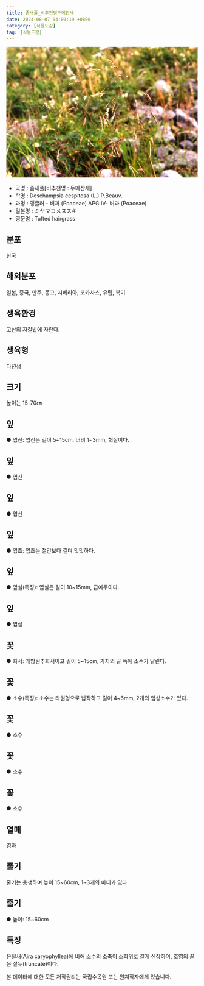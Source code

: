 ```yaml
---
title: 좀새풀_비추천명두메잔새
date: 2024-08-07 04:09:19 +0800
category: [식물도감]
tag: [식물도감]
---
```




![좀새풀[비추천명 : 두메잔새]](/assets/img/fileUpload/plants/basic/Gramineae/Deschampsia/14383/1_th2.JPG)
- 국명 : 좀새풀[비추천명 : 두메잔새]
- 학명 : Deschampsia cespitosa (L.) P.Beauv.
- 과명 : 앵글러 - 벼과 (Poaceae) APG Ⅳ- 벼과 (Poaceae)
- 일본명 : ミヤマコメススキ
- 영문명 : Tufted hairgrass


## 분포
한국
## 해외분포
일본, 중국, 만주, 몽고, 시베리아, 코카사스, 유럽, 북미
## 생육환경
고산의 자갈밭에 자란다.
## 생육형
다년생
## 크기
높이는 15-70㎝
## 잎
● 엽신: 엽신은 길이 5~15cm, 너비 1~3mm, 혁질이다.
## 잎
● 엽신
## 잎
● 엽신
## 잎
● 엽초: 엽초는 절간보다 길며 밋밋하다.
## 잎
● 옆설(특징): 엽설은 길이 10~15mm, 급예두이다.
## 잎
● 엽설
## 꽃
● 화서: 개방원추화서이고 길이 5~15cm, 가지의 끝 쪽에 소수가 달린다.
## 꽃
● 소수(특징): 소수는 타원형으로 납작하고 길이 4~6mm, 2개의 임성소수가 있다.
## 꽃
● 소수
## 꽃
● 소수
## 꽃
● 소수
## 열매
영과
## 줄기
줄기는 총생하며 높이 15~60cm, 1~3개의 마디가 있다.
## 줄기
● 높이: 15~60cm
## 특징
은털새(Aira caryophyllea)에 비해 소수의 소축이 소화위로 길게 신장하며, 호영의 끝은 절두(truncate)이다.






본 데이터에 대한 모든 저작권리는 국립수목원 또는 원저작자에게 있습니다.
